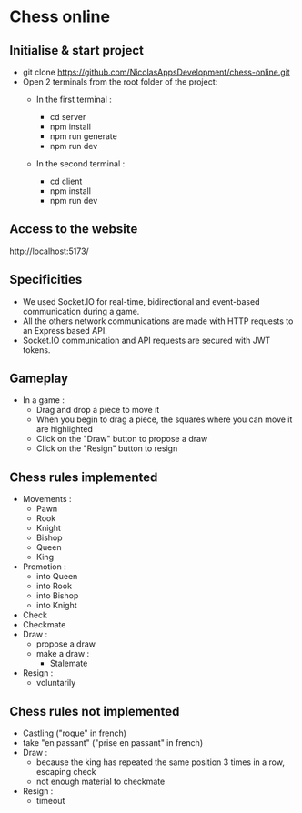 # Chess online
## Initialise & start project
- git clone https://github.com/NicolasAppsDevelopment/chess-online.git
- Open 2 terminals from the root folder of the project:
   - In the first terminal :
     - cd server
     - npm install
     - npm run generate
     - npm run dev

   - In the second terminal :
     - cd client
     - npm install
     - npm run dev

## Access to the website
http://localhost:5173/

## Specificities
- We used Socket.IO for real-time, bidirectional and event-based communication during a game.
- All the others network communications are made with HTTP requests to an Express based API.
- Socket.IO communication and API requests are secured with JWT tokens.

## Gameplay
- In a game :
    - Drag and drop a piece to move it
    - When you begin to drag a piece, the squares where you can move it are highlighted
    - Click on the "Draw" button to propose a draw
    - Click on the "Resign" button to resign

## Chess rules implemented
- Movements :
    - Pawn
    - Rook
    - Knight
    - Bishop
    - Queen
    - King
- Promotion :
    - into Queen
    - into Rook
    - into Bishop
    - into Knight
- Check
- Checkmate
- Draw :
    - propose a draw
    - make a draw :
        - Stalemate
- Resign :
    - voluntarily 

## Chess rules not implemented
- Castling ("roque" in french)
- take "en passant" ("prise en passant" in french)
- Draw :
    - because the king has repeated the same position 3 times in a row, escaping check
    - not enough material to checkmate
- Resign :
    - timeout